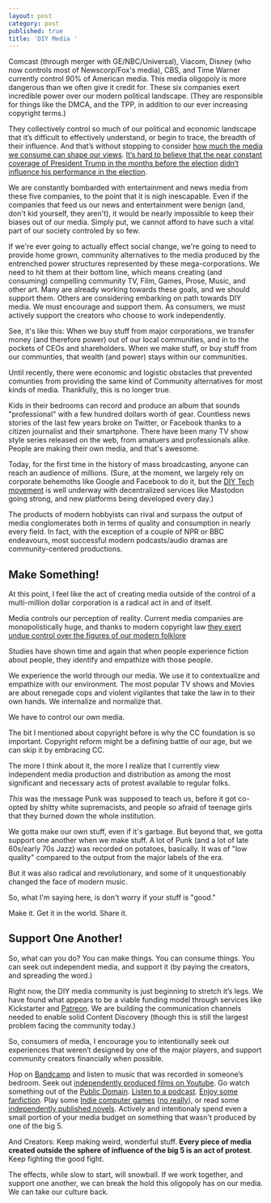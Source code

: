 ```yaml
---
layout: post
category: post
published: true
title: 'DIY Media '
---
```

Comcast (through merger with GE/NBC/Universal), Viacom, Disney (who now controls most of Newscorp/Fox's media), CBS, and Time Warner currently control 90% of American media. This media oligopoly is more dangerous than we often give it credit for. These six companies exert incredible power over our modern political landscape. (They are responsible for things like the DMCA, and the TPP, in addition to our ever increasing copyright terms.)

They collectively control so much of our political and economic landscape that it’s difficult to effectively understand, or begin to trace, the breadth of their influence. And that’s without stopping to consider [how much the media we consume can shape our views](https://www.bostonglobe.com/ideas/2012/04/28/why-fiction-good-for-you-how-fiction-changes-your-world/nubDy1P3viDj2PuwGwb3KO/story.html). [It’s hard to believe that the near constant coverage of President Trump in the months before the election](https://www.nytimes.com/2016/03/16/upshot/measuring-donald-trumps-mammoth-advantage-in-free-media.html) [didn’t influence his performance in the election](https://www.theatlantic.com/technology/archive/2016/09/trumps-media-saturation-quantified/498389/).

We are constantly bombarded with entertainment and news media from these five companies, to the point that it is nigh inescapable. Even if the companies that feed us our news and entertainment were benign (and, don't kid yourself, they aren't), it would be nearly impossible to keep their biases out of our media. Simply put, we cannot afford to have such a vital part of our society controled by so few.

If we're ever going to actually effect social change, we're going to need to provide home grown, community alternatives to the media produced by the entrenched power structures represented by these mega-corporations. We need to hit them at their bottom line, which means creating (and consuming) compelling community TV, Film, Games, Prose, Music, and other art. Many are already working towards these goals, and we should support them. Others are considering embarking on path towards DIY media. We must encourage and support them. As consumers, we must actively support the creators who choose to work independently.

See, it's like this: When we buy stuff from major corporations, we transfer money (and therefore power) out of our local communities, and in to the pockets of CEOs and shareholders. When we make stuff, or buy stuff from our communties, that wealth (and power) stays within our communities.

Until recently, there were economic and logistic obstacles that prevented comunties from providing the same kind of Community alternatives for most kinds of media. Thankfully, this is no longer true.

Kids in their bedrooms can record and produce an album that sounds "professional" with a few hundred dollars worth of gear. Countless news stories of the last few years broke on Twitter, or Facebook thanks to a citizen journalist and their smartphone. There have been many TV show style series released on the web, from amatuers and professionals alike. People are making their own media, and that's awesome.

Today, for the first time in the history of mass broadcasting, anyone can reach an audience of millions. (Sure, at the moment, we largely rely on corporate behemoths like Google and Facebook to do it, but the [DIY Tech movement](https://medium.com/@jkriss/anti-capitalist-human-scale-software-and-why-it-matters-5936a372b9d) is well underway with decentralized services like Mastodon going strong, and new platforms being developed every day.) 

The products of modern hobbyists can rival and surpass the output of media conglomerates both in terms of quality and consumption in nearly every field. In fact, with the exception of a couple of NPR or BBC endeavours, most successful modern podcasts/audio dramas are community-centered productions.

## Make Something! 

At this point, I feel like the act of creating media outside of the control of a multi-million dollar corporation is a radical act in and of itself. 

Media controls our perception of reality. Current media companies are monopolistically huge, and thanks to modern copyright law [they exert undue control over the figures of our modern folklore](https://medium.com/@ajroach42/actual-nazi-steve-rogers-42bc10993904)

Studies have shown time and again that when people experience fiction about people, they identify and empathize with those people. 

We experience the world through our media. We use it to contextualize and empathize with our environment. The most popular TV shows and Movies are about renegade cops and violent vigilantes that take the law in to their own hands. We internalize and normalize that. 

We have to control our own media.

The bit I mentioned about copyright before is why the CC foundation is so important. Copyright reform might be a defining battle of our age, but we can skip it by embracing CC.

The more I think about it, the more I realize that I currently view independent media production and distribution as among the most significant and necessary acts of protest available to regular folks. 

*This* was the message Punk was supposed to teach us, before it got co-opted by shitty white supremacists, and people so afraid of teenage girls that they burned down the whole institution. 

We gotta make our own stuff, even if it's garbage. But beyond that, we gotta support one another when we make stuff. A lot of Punk (and a lot of late 60s/early 70s Jazz) was recorded on potatoes, basically. It was of "low quality" compared to the output from the major labels of the era. 

But it was also radical and revolutionary, and some of it unquestionably changed the face of modern music. 

So, what I'm saying here, is don't worry if your stuff is "good."

Make it. Get it in the world. Share it.

## Support One Another! 

So, what can you do? You can make things. You can consume things. You can seek out independent media, and support it (by paying the creators, and spreading the word.)

Right now, the DIY media community is just beginning to stretch it’s legs. We have found what appears to be a viable funding model through services like Kickstarter and [Patreon](patreon.com/ajroach42). We are building the communication channels needed to enable solid Content Discovery (though this is still the largest problem facing the community today.)

So, consumers of media, I encourage you to intentionally seek out experiences that weren’t designed by one of the major players, and support community creators financially when possible.

Hop on [Bandcamp](https://elipopmusic.bandcamp.com/) and listen to music that was recorded in someone’s bedroom.  Seek out [independently produced films on Youtube](http://ajroach42.github.io/youtube-scifi/). Go watch something out of the [Public Domain](http://ajroach42.github.io/silent-cinema-the-general/). [Listen to a podcast](https://decoderringtheatre.com/). [Enjoy some fanfiction](http://ajroach42.github.io/the-outer-edge-of-fanfic/). Play some [Indie computer games](http://ajroach42.github.io/10-essential-interactive-fiction-games-for-beginners/) ([no really](https://itch.io/games/tag-pico-8)), or read some [independently published novels](http://www.hughhowey.com/books/). Actively and intentionaly spend even a small portion of your media budget on something that wasn't produced by one of the big 5.

And Creators: Keep making weird, wonderful stuff. **Every piece of media created outside the sphere of influence of the big 5 is an act of protest**. Keep fighting the good fight.

The effects, while slow to start, will snowball. If we work together, and support one another, we can break the hold this oligopoly has on our media. We can take our culture back.
